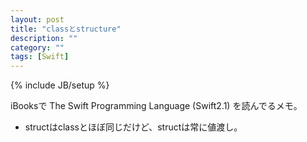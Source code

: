 ```yaml
---
layout: post
title: "classとstructure"
description: ""
category: ""
tags: [Swift]
---
```

{% include JB/setup %}

iBooksで The Swift Programming Language (Swift2.1) を読んでるメモ。

* structはclassとほぼ同じだけど、structは常に値渡し。
